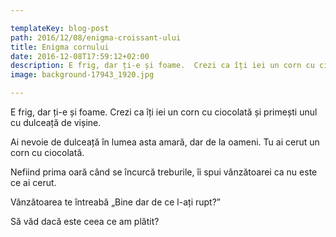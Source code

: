 ```yaml
---

templateKey: blog-post
path: 2016/12/08/enigma-croissant-ului
title: Enigma cornului
date: 2016-12-08T17:59:12+02:00
description: E frig, dar ți-e și foame.  Crezi ca îți iei un corn cu ciocolată și primești unul cu dulceață de vișine. Ai nevoie de dulceață în lumea asta amară, dar de la oameni. Tu ai cerut un corn c
image: background-17943_1920.jpg

---
```

E frig, dar ți-e și foame.  Crezi ca îți iei un corn cu ciocolată și primești unul cu dulceață de vișine. 

Ai nevoie de dulceață în lumea asta amară, dar de la oameni. Tu ai cerut un corn cu ciocolată.

Nefiind prima oară când se încurcă treburile, îi spui vânzătoarei ca nu este ce ai cerut.

Vânzătoarea te întreabă „Bine dar de ce l-ați rupt?”

Să văd dacă este ceea ce am plătit?





